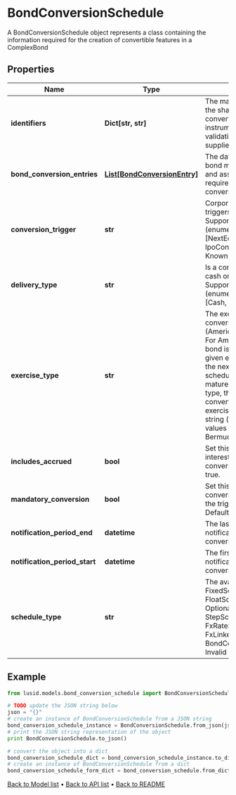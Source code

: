 # BondConversionSchedule

A BondConversionSchedule object represents a class containing the  information required for the creation of convertible features in a ComplexBond

## Properties
Name | Type | Description | Notes
------------ | ------------- | ------------- | -------------
**identifiers** | **Dict[str, str]** | The market identifier(s) of the share that the bond converts to. The instrument  will not fail validation if no identifier is supplied. | [optional] 
**bond_conversion_entries** | [**List[BondConversionEntry]**](BondConversionEntry.md) | The dates at which the bond may be converted and associated information required about the conversion. | [optional] 
**conversion_trigger** | **str** | Corporate event that triggers a conversion    Supported string (enumeration) values are: [NextEquityFinancing, IpoConversion, KnownDates, SoftCall]. | 
**delivery_type** | **str** | Is a conversion made into cash or into shares?    Supported string (enumeration) values are: [Cash, Physical]. | [optional] 
**exercise_type** | **str** | The exercise type of the conversion schedule (American or European).  For American type, the bond is convertible from a given exercise date until the next date in the schedule, or until it matures.  For European type, the bond is only convertible on the given exercise date.    Supported string (enumeration) values are: [European, Bermudan, American]. | 
**includes_accrued** | **bool** | Set this to true if a accrued interest is included in the conversion. Defaults to true. | [optional] 
**mandatory_conversion** | **bool** | Set this to true if a conversion is mandatory if the trigger occurs. Defaults to false. | [optional] 
**notification_period_end** | **datetime** | The last day in the notification period for the conversion of the bond | [optional] 
**notification_period_start** | **datetime** | The first day in the notification period for the conversion of the bond | [optional] 
**schedule_type** | **str** | The available values are: FixedSchedule, FloatSchedule, OptionalitySchedule, StepSchedule, Exercise, FxRateSchedule, FxLinkedNotionalSchedule, BondConversionSchedule, Invalid | 

## Example

```python
from lusid.models.bond_conversion_schedule import BondConversionSchedule

# TODO update the JSON string below
json = "{}"
# create an instance of BondConversionSchedule from a JSON string
bond_conversion_schedule_instance = BondConversionSchedule.from_json(json)
# print the JSON string representation of the object
print BondConversionSchedule.to_json()

# convert the object into a dict
bond_conversion_schedule_dict = bond_conversion_schedule_instance.to_dict()
# create an instance of BondConversionSchedule from a dict
bond_conversion_schedule_form_dict = bond_conversion_schedule.from_dict(bond_conversion_schedule_dict)
```
[Back to Model list](../README.md#documentation-for-models) &#8226; [Back to API list](../README.md#documentation-for-api-endpoints) &#8226; [Back to README](../README.md)


